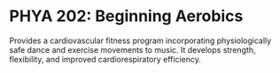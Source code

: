# PHYA 202: Beginning Aerobics

Provides a cardiovascular fitness program incorporating physiologically safe dance and exercise movements to music. It develops strength, flexibility, and improved cardiorespiratory efficiency.
